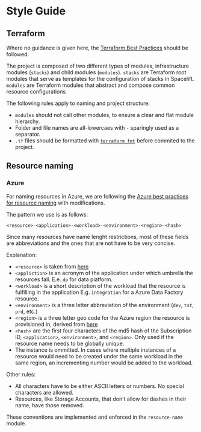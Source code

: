 
# Style Guide

## Terraform

Where no guidance is given here, the [Terraform Best Practices](https://www.terraform-best-practices.com/)
should be followed.

The project is composed of two different types of modules, infrastructure modules (`stacks`)
and child modules (`modules`). `stacks` are Terraform root modules that serve as templates for the configuration
of stacks in Spacelift. `modules` are Terraform modules that abstract and compose common resource
configurations

The following rules apply to naming and project structure:
- `modules` should not call other modules, to ensure a clear and flat module hierarchy.
- Folder and file names are all-lowercaes with `-` sparingly used as a separator.
- `.tf` files should be formatted with [`terraform fmt`](https://developer.hashicorp.com/terraform/cli/commands/fmt)
before commited to the project.

## Resource naming

### Azure

For naming resources in Azure, we are following the
[Azure best practices for resource naming](https://learn.microsoft.com/en-us/azure/cloud-adoption-framework/ready/azure-best-practices/resource-naming)
with modifications.

The pattern we use is as follows:
```
<resource>-<application>-<workload>-<environment>-<region>-<hash>
```
Since many resources have name lenght restrictions, most of these fields are abbreviations
and the ones that are not have to be very concise.

Explanation:
- `<resource>` is taken from [here](https://learn.microsoft.com/en-us/azure/cloud-adoption-framework/ready/azure-best-practices/resource-abbreviations)
- `<appliction>` is an acronym of the application under which umbrella the resources fall. E.e. `dp` for
data platform.
- `<workload>` is a short description of the workload that the resource is fulfilling in the application
E.g. `integration` for a Azure Data Factory resource.
- `<environment>` is a three letter abbreviation of the environment (`dev`, `tst`, `prd`, etc.)
- `<region>` is a three letter geo code for the Azure region the resource is provisioned in, derived from [here](https://learn.microsoft.com/en-us/azure/backup/scripts/geo-code-list)
- `<hash>` are the first four characters of the md5 hash of the Subscription ID, `<application>`,
`<environment>`, and `<region>`.
Only used if the resource name needs to be globally unique.
- The instance is ommitted. In cases where multiple instances of a resource would need to be created
under the same workload in the same region, an incrementing number would be added to the workload.

Other rules:
- All characters have to be either ASCII letters or numbers. No special characters are allowed.
- Resources, like Storage Accounts, that don't allow for dashes in their name, have those removed.

These conventions are implemented and enforced in the `resource-name` module.


